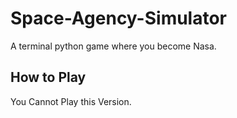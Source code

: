 # Space-Agency-Simulator

A terminal python game where you become Nasa.

## How to Play
You Cannot Play this Version.